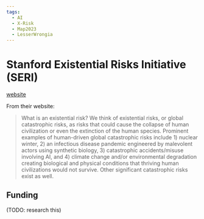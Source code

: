 ```yaml
---
tags:
  - AI
  - X-Risk
  - Map2023
  - LesserWrongia
---
```

# Stanford Existential Risks Initiative (SERI)

[website](https://seri.stanford.edu/)

From their website:
>What is an existential risk?
>We think of existential risks, or global catastrophic risks, as risks that could cause the collapse of human civilization or even the extinction of the human species. Prominent examples of human-driven global catastrophic risks include 1) nuclear winter, 2) an infectious disease pandemic engineered by malevolent actors using synthetic biology, 3) catastrophic accidents/misuse involving AI, and 4) climate change and/or environmental degradation creating biological and physical conditions that thriving human civilizations would not survive. Other significant catastrophic risks exist as well.

## Funding

(TODO: research this)